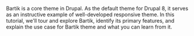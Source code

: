 Bartik is a core theme in Drupal. As the default theme for Drupal 8, it serves as an instructive example of well-developed responsive theme. In this tutorial, we'll tour and explore Bartik, identify its primary features, and explain the use case for Bartik theme and what you can learn from it.

